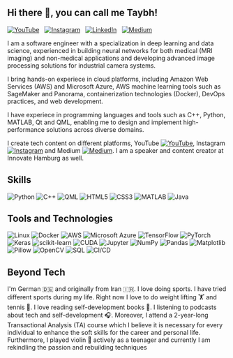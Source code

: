 ## Hi there 👋, you can call me Taybh! 
[![YouTube](https://img.shields.io/badge/YouTube-%20-red?logo=youtube&style=social)](https://youtube.com/@tech_d3coded?feature=shared)&nbsp;&nbsp;
[![Instagram](https://img.shields.io/badge/Instagram-%20-%23E4405F?logo=instagram&style=social)](https://www.instagram.com/tech.decoded.de?igsh=ZWp0NXYzY3Fld3o3&utm_source=qr)&nbsp;&nbsp;
[![LinkedIn](https://img.shields.io/badge/LinkedIn-%20-blue?logo=linkedin&style=social)](https://www.linkedin.com/in/tayebeh-bahador-23356a185/)&nbsp;&nbsp;
[![Medium](https://img.shields.io/badge/Medium-%20-black?logo=medium&style=social)](https://medium.com/@innovate_tiba)

I am a software engineer with a specialization in deep learning and data science, experienced in building neural networks for both medical (MRI imaging) and non-medical applications and developing advanced image processing solutions for industrial camera systems.

I bring hands-on experiece in cloud platforms, including Amazon Web Services (AWS) and Microsoft Azure, AWS machine learning tools such as SageMaker and Panorama, containerization technologies (Docker), DevOps practices, and web development.

I have experiece in programming languages and tools such as C++, Python, MATLAB, Qt and QML, enabling me to design and implement high-performance solutions across diverse domains.

I create tech content on different platforms, YouTube [![YouTube](https://img.shields.io/badge/YouTube-%20-red?logo=youtube&style=social)](https://youtube.com/@tech_d3coded?feature=shared), Instagram [![Instagram](https://img.shields.io/badge/Instagram-%20-%23E4405F?logo=instagram&style=social)](https://www.instagram.com/tech.decoded.de?igsh=ZWp0NXYzY3Fld3o3&utm_source=qr) and Medium [![Medium](https://img.shields.io/badge/Medium-%20-black?logo=medium&style=social)](https://medium.com/@innovate_tiba).
I am a speaker and content creator at Innovate Hamburg as well. 

## Skills

![Python](https://img.shields.io/badge/Python-3776AB?logo=python&logoColor=white&style=flat)
![C++](https://img.shields.io/badge/C++-00599C?logo=c%2B%2B&logoColor=white&style=flat)
![QML](https://img.shields.io/badge/QML-41CD52?logo=qt&logoColor=white&style=flat)
![HTML5](https://img.shields.io/badge/HTML5-E34F26?logo=html5&logoColor=white&style=flat)
![CSS3](https://img.shields.io/badge/CSS3-1572B6?logo=css3&logoColor=white&style=flat)
![MATLAB](https://img.shields.io/badge/MATLAB-0076A8?logo=mathworks&logoColor=white&style=flat)
![Java](https://img.shields.io/badge/Java-007396?logo=java&logoColor=white&style=flat)

## Tools and Technologies

![Linux](https://img.shields.io/badge/Linux-FCC624?logo=linux&logoColor=black&style=flat)
![Docker](https://img.shields.io/badge/Docker-2496ED?logo=docker&logoColor=white&style=flat)
![AWS](https://img.shields.io/badge/AWS-232F3E?logo=amazon-aws&logoColor=white&style=flat)
![Microsoft Azure](https://img.shields.io/badge/Azure-0078D4?logo=microsoft-azure&logoColor=white&style=flat)
![TensorFlow](https://img.shields.io/badge/TensorFlow-FF6F00?logo=tensorflow&logoColor=white&style=flat)
![PyTorch](https://img.shields.io/badge/PyTorch-EE4C2C?logo=pytorch&logoColor=white&style=flat)
![Keras](https://img.shields.io/badge/Keras-D00000?logo=keras&logoColor=white&style=flat)
![scikit-learn](https://img.shields.io/badge/scikit--learn-F7931E?logo=scikit-learn&logoColor=white&style=flat)
![CUDA](https://img.shields.io/badge/CUDA-76B900?logo=nvidia&logoColor=white&style=flat)
![Jupyter](https://img.shields.io/badge/Jupyter-F37626?logo=jupyter&logoColor=white&style=flat)
![NumPy](https://img.shields.io/badge/NumPy-013243?logo=numpy&logoColor=white&style=flat)
![Pandas](https://img.shields.io/badge/Pandas-150458?logo=pandas&logoColor=white&style=flat)
![Matplotlib](https://img.shields.io/badge/Matplotlib-11557C?logo=matplotlib&logoColor=white&style=flat)
![Pillow](https://img.shields.io/badge/Pillow-CC3333?logo=pillow&logoColor=white&style=flat)
![OpenCV](https://img.shields.io/badge/OpenCV-5C3EE8?logo=opencv&logoColor=white&style=flat)
![SQL](https://img.shields.io/badge/SQL-4479A1?logo=postgresql&logoColor=white&style=flat)
![CI/CD](https://img.shields.io/badge/CI/CD-222222?logo=github-actions&logoColor=white&style=flat)

## Beyond Tech

I'm German 🇩🇪 and originally from Iran 🇮🇷. 
I love doing sports. I have tried different sports during my life. Right now I love to do weight lifting 🏋 and tennis 🎾. 
I love reading self-development books 📖.
I listening to podcasts about tech and self-development 🎧. Moreover, I attend a 2-year-long Transactional Analysis (TA) course which I believe it is necessary for every individual to enhance the soft skills for the career and personal life. 
Furthermore, I played violin 🎻 actively as a teenager and currently I am rekindling the passion and rebuilding techniques




<!--
**Taybh/taybh** is a ✨ _special_ ✨ repository because its `README.md` (this file) appears on your GitHub profile.

Here are some ideas to get you started:

- 🔭 I’m currently working on ...
- 🌱 I’m currently learning ...
- 👯 I’m looking to collaborate on ...
- 🤔 I’m looking for help with ...
- 💬 Ask me about ...
- 📫 How to reach me: ...
- 😄 Pronouns: ...
- ⚡ Fun fact: ...
-->
